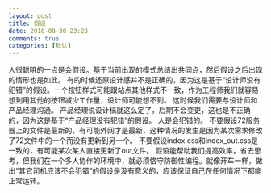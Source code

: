 ```yaml
---
layout: post
title: 假设
date: 2010-08-30 23:28
comments: true
categories: [默认]
---
```

人很聪明的一点是会假设。基于当前出现的模式总结出共同点，然后假设之后出现的情形也是如此。
有的时候还原设计感并不是正确的，因为这是基于“设计师没有犯错”的假设。一个按钮样式可能跟站点其他样式不一致，作为工程师我们就容易想到用其他的按钮减少工作量，设计师可能想不到。
这时候我们需要与设计师和产品经理沟通。
产品经理说设计稿就这么定了，后期不会变更，这也是不正确的，因为这是基于“产品经理没有犯错”的假设。
人是会犯错的。
不要假设72服务器上的文件是最新的，有可能外网才是最新，这种情况的发生是因为某次需求修改了72文件中的一个而没有更新到另一个。
不要假设index.css和index_out.css是一致的，有可能某次某人直接更新了out文件。
假设能帮助我们提高效率，省去思考，但我们在一个多人协作的环境中，就必须恪守防御性编程。就像开车一样，做出“其它司机应该不会犯错”的假设是没有意义的，应该保证自己在任何情况下都能正常运转。

